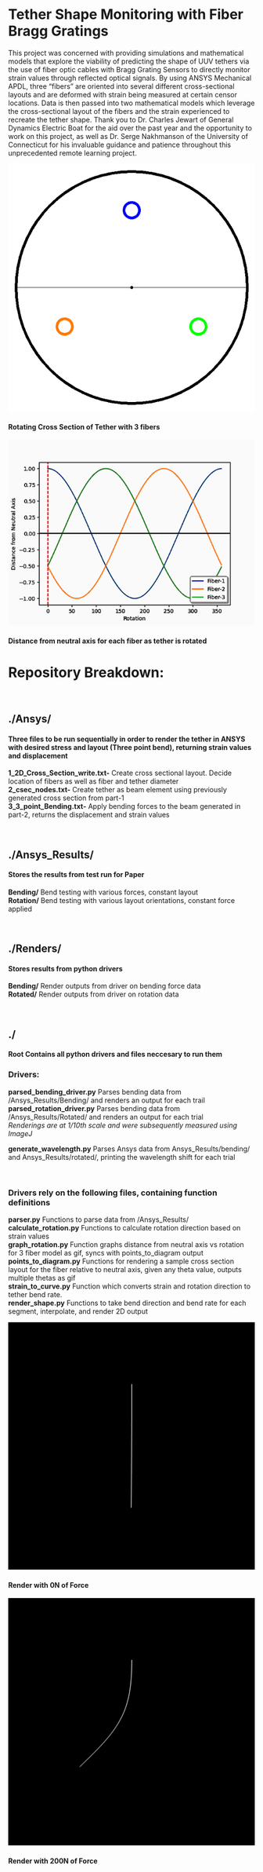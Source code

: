 # Tether Shape Monitoring with Fiber Bragg Gratings
  This project was concerned with providing simulations and mathematical models that explore the viability of predicting the shape of UUV tethers via the use of fiber optic cables with Bragg Grating Sensors to directly monitor strain values through reflected optical signals. By using ANSYS Mechanical APDL, three “fibers” are oriented into several different cross-sectional layouts and are deformed with strain being measured at certain censor locations. Data is then passed into two mathematical models which leverage the cross-sectional layout of the fibers and the strain experienced to recreate the tether shape. Thank you to Dr. Charles Jewart of General Dynamics Electric Boat for the aid over the past year and the opportunity to work on this project, as well as Dr. Serge Nakhmanson of the University of Connecticut for his invaluable guidance and patience throughout this unprecedented remote learning project. <br/>


![](Renders/tester_diagram.gif)

####    Rotating Cross Section of Tether with 3 fibers

![](Renders/tester.gif)

####    Distance from neutral axis for each fiber as tether is rotated <br/>


# Repository Breakdown:

<br/>

## ./Ansys/
####    Three files to be run sequentially in order to render the tether in ANSYS with desired stress and layout (Three point bend), returning strain values and displacement 

**1_2D_Cross_Section_write.txt-**
    Create cross sectional layout. Decide location of fibers as well as fiber and tether diameter <br/>
**2_csec_nodes.txt-**
    Create tether as beam element using previously generated cross section from part-1 <br/>
**3_3_point_Bending.txt-**
    Apply bending forces to the beam generated in part-2, returns the displacement and strain values <br/>

<br/>



## ./Ansys_Results/
####    Stores the results from test run for Paper

**Bending/**    Bend testing with various forces, constant layout<br/>
**Rotation/**   Bend testing with various layout orientations, constant force applied


<br/>


## ./Renders/
####     Stores results from python drivers

**Bending/**    Render outputs from driver on bending force data <br/>
**Rotated/**    Render outputs from driver on rotation data


<br/>


## ./
####    Root Contains all python drivers and files neccesary to run them

### Drivers:

**parsed_bending_driver.py**
    Parses bending data from /Ansys_Results/Bending/ and renders an output for each trail <br/>
**parsed_rotation_driver.py**
    Parses bending data from /Ansys_Results/Rotated/ and renders an output for each trial <br/>
*Renderings are at 1/10th scale and were subsequently measured using ImageJ* <br/>

**generate_wavelength.py**
    Parses Ansys data from Ansys_Results/bending/ and Ansys_Results/rotated/, printing the wavelength shift for each trial <br/>

<br/>

### Drivers rely on the following files, containing function definitions


**parser.py**
    Functions to parse data from  /Ansys_Results/ <br/>
**calculate_rotation.py**
    Functions to calculate rotation direction based on strain values <br/>
**graph_rotation.py** 
    Function graphs distance from neutral axis vs rotation for 3 fiber model as gif, syncs with points_to_diagram output <br/>
**points_to_diagram.py** 
    Functions for rendering a sample cross section layout for the fiber relative to neutral axis, given any theta value, outputs multiple thetas as gif <br/>
**strain_to_curve.py**
    Function which converts strain and rotation direction to tether bend rate.  <br/>
**render_shape.py**
    Functions to take bend direction and bend rate for each segment, interpolate, and render 2D output 



![](Renders/Bending/driver_test0_.png)

####    Render with 0N of Force

![](Renders/Bending/driver_test8_.png)

####    Render with 200N of Force






